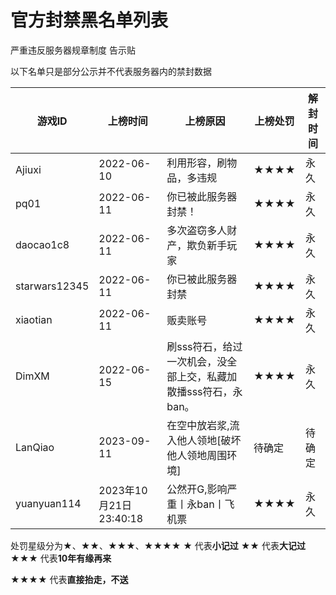 # 官方封禁黑名单列表

严重违反服务器规章制度 告示贴

以下名单只是部分公示并不代表服务器内的禁封数据

| 游戏ID | 上榜时间 | 上榜原因 | 上榜处罚 | 解封时间 |
| --- | --- | --- | --- | --- |
| Ajiuxi | 2022-06-10 | 利用形容，刷物品，多违规 | ★★★★ | 永久 |
| pq01 | 2022-06-11 | 你已被此服务器封禁！ | ★★★★ | 永久 |
| daocao1c8 | 2022-06-11 | 多次盗窃多人财产，欺负新手玩家 | ★★★★ | 永久 |
| starwars12345 | 2022-06-11 | 你已被此服务器封禁 | ★★★★ | 永久 |
| xiaotian | 2022-06-11 | 贩卖账号 | ★★★★ | 永久 |
| DimXM | 2022-06-15 | 刷sss符石，给过一次机会，没全部上交，私藏加散播sss符石，永ban。 | ★★★★ | 永久 |
| LanQiao | 2023-09-11 | 在空中放岩浆,流入他人领地[破坏他人领地周围环境] | 待确定 | 待确定 |
| yuanyuan114 | 2023年10月21日23:40:18 | 公然开G,影响严重丨永ban丨飞机票 | ★★★★ | 永久 |

处罚星级分为★、★★、★★★、★★★★ ★ 代表**小记过** ★★ 代表**大记过** ★★★ 代表**10年有缘再来**

★★★★ 代表**直接抬走，不送**